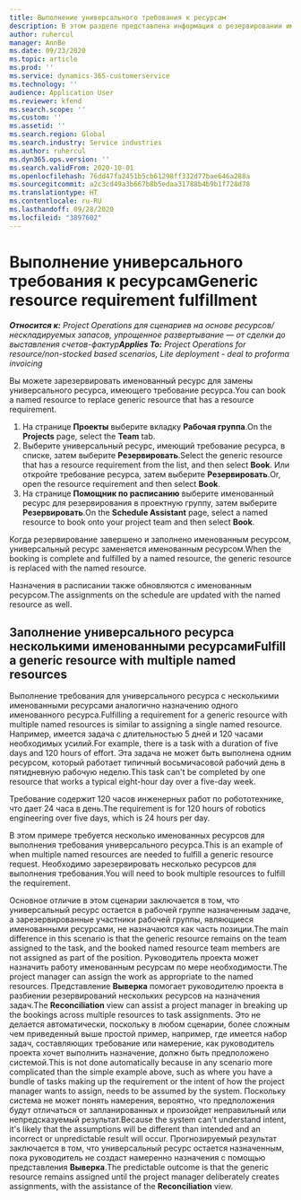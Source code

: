 ```yaml
---
title: Выполнение универсального требования к ресурсам
description: В этом разделе представлена информация о резервировании именованных ресурсов для требования универсального ресурса.
author: ruhercul
manager: AnnBe
ms.date: 09/23/2020
ms.topic: article
ms.prod: ''
ms.service: dynamics-365-customerservice
ms.technology: ''
audience: Application User
ms.reviewer: kfend
ms.search.scope: ''
ms.custom: ''
ms.assetid: ''
ms.search.region: Global
ms.search.industry: Service industries
ms.author: ruhercul
ms.dyn365.ops.version: ''
ms.search.validFrom: 2020-10-01
ms.openlocfilehash: 76dd47fa2451b5cb61298ff332d77bae646a288a
ms.sourcegitcommit: a2c3cd49a3b667b8b5edaa31788b4b9b1f728d78
ms.translationtype: HT
ms.contentlocale: ru-RU
ms.lasthandoff: 09/28/2020
ms.locfileid: "3897602"
---
```

# <a name="generic-resource-requirement-fulfillment"></a><span data-ttu-id="e25eb-103">Выполнение универсального требования к ресурсам</span><span class="sxs-lookup"><span data-stu-id="e25eb-103">Generic resource requirement fulfillment</span></span>

<span data-ttu-id="e25eb-104">_**Относится к:** Project Operations для сценариев на основе ресурсов/нескладируемых запасов, упрощенное развертывание — от сделки до выставления счетов-фактур_</span><span class="sxs-lookup"><span data-stu-id="e25eb-104">_**Applies To:** Project Operations for resource/non-stocked based scenarios, Lite deployment - deal to proforma invoicing_</span></span>

<span data-ttu-id="e25eb-105">Вы можете зарезервировать именованный ресурс для замены универсального ресурса, имеющего требование ресурса.</span><span class="sxs-lookup"><span data-stu-id="e25eb-105">You can book a named resource to replace generic resource that has a resource requirement.</span></span>

1. <span data-ttu-id="e25eb-106">На странице **Проекты** выберите вкладку **Рабочая группа**.</span><span class="sxs-lookup"><span data-stu-id="e25eb-106">On the **Projects** page, select the **Team** tab.</span></span>
2. <span data-ttu-id="e25eb-107">Выберите универсальный ресурс, имеющий требование ресурса, в списке, затем выберите **Резервировать**.</span><span class="sxs-lookup"><span data-stu-id="e25eb-107">Select the generic resource that has a resource requirement from the list, and then select **Book**.</span></span> <span data-ttu-id="e25eb-108">Или откройте требование ресурса, затем выберите **Резервировать**.</span><span class="sxs-lookup"><span data-stu-id="e25eb-108">Or, open the resource requirement and then select **Book**.</span></span>
3. <span data-ttu-id="e25eb-109">На странице **Помощник по расписанию** выберите именованный ресурс для резервирования в проектную группу, затем выберите **Резервировать**.</span><span class="sxs-lookup"><span data-stu-id="e25eb-109">On the **Schedule Assistant** page, select a named resource to book onto your project team and then select **Book**.</span></span>

<span data-ttu-id="e25eb-110">Когда резервирование завершено и заполнено именованным ресурсом, универсальный ресурс заменяется именованным ресурсом.</span><span class="sxs-lookup"><span data-stu-id="e25eb-110">When the booking is complete and fulfilled by a named resource, the generic resource is replaced with the named resource.</span></span>

<span data-ttu-id="e25eb-111">Назначения в расписании также обновляются с именованным ресурсом.</span><span class="sxs-lookup"><span data-stu-id="e25eb-111">The assignments on the schedule are updated with the named resource as well.</span></span>

## <a name="fulfill-a-generic-resource-with-multiple-named-resources"></a><span data-ttu-id="e25eb-112">Заполнение универсального ресурса несколькими именованными ресурсами</span><span class="sxs-lookup"><span data-stu-id="e25eb-112">Fulfill a generic resource with multiple named resources</span></span>
<span data-ttu-id="e25eb-113">Выполнение требования для универсального ресурса с несколькими именованными ресурсами аналогично назначению одного именованного ресурса.</span><span class="sxs-lookup"><span data-stu-id="e25eb-113">Fulfilling a requirement for a generic resource with multiple named resources is similar to assigning a single named resource.</span></span> <span data-ttu-id="e25eb-114">Например, имеется задача с длительностью 5 дней и 120 часами необходимых усилий.</span><span class="sxs-lookup"><span data-stu-id="e25eb-114">For example, there is a task with a duration of five days and 120 hours of effort.</span></span> <span data-ttu-id="e25eb-115">Эта задача не может быть выполнена одним ресурсом, который работает типичный восьмичасовой рабочий день в пятидневную рабочую неделю.</span><span class="sxs-lookup"><span data-stu-id="e25eb-115">This task can't be completed by one resource that works a typical eight-hour day over a five-day week.</span></span> 

<span data-ttu-id="e25eb-116">Требование содержит 120 часов инженерных работ по робототехнике, что дает 24 часа в день.</span><span class="sxs-lookup"><span data-stu-id="e25eb-116">The requirement is for 120 hours of robotics engineering over five days, which is 24 hours per day.</span></span>

<span data-ttu-id="e25eb-117">В этом примере требуется несколько именованных ресурсов для выполнения требования универсального ресурса.</span><span class="sxs-lookup"><span data-stu-id="e25eb-117">This is an example of when multiple named resources are needed to fulfill a generic resource request.</span></span> <span data-ttu-id="e25eb-118">Необходимо зарезервировать несколько ресурсов для выполнения требования.</span><span class="sxs-lookup"><span data-stu-id="e25eb-118">You will need to book multiple resources to fulfill the requirement.</span></span>

<span data-ttu-id="e25eb-119">Основное отличие в этом сценарии заключается в том, что универсальный ресурс остается в рабочей группе назначенным задаче, а зарезервированные участники рабочей группы, являющиеся именованными ресурсами, не назначаются как часть позиции.</span><span class="sxs-lookup"><span data-stu-id="e25eb-119">The main difference in this scenario is that the generic resource remains on the team assigned to the task, and the booked named resource team members are not assigned as part of the position.</span></span> <span data-ttu-id="e25eb-120">Руководитель проекта может назначить работу именованным ресурсам по мере необходимости.</span><span class="sxs-lookup"><span data-stu-id="e25eb-120">The project manager can assign the work as appropriate to the named resources.</span></span> <span data-ttu-id="e25eb-121">Представление **Выверка** помогает руководителю проекта в разбиении резервирований нескольких ресурсов на назначения задач.</span><span class="sxs-lookup"><span data-stu-id="e25eb-121">The **Reconciliation** view can assist a project manager in breaking up the bookings across multiple resources to task assignments.</span></span> <span data-ttu-id="e25eb-122">Это не делается автоматически, поскольку в любом сценарии, более сложным чем приведенный выше простой пример, например, где имеется набор задач, составляющих требование или намерение, как руководитель проекта хочет выполнить назначение, должно быть предположено системой.</span><span class="sxs-lookup"><span data-stu-id="e25eb-122">This is not done automatically because in any scenario more complicated than the simple example above, such as where you have a bundle of tasks making up the requirement or the intent of how the project manager wants to assign, needs to be assumed by the system.</span></span> <span data-ttu-id="e25eb-123">Поскольку система не может понять намерения, вероятно, что предположения будут отличаться от запланированных и произойдет неправильный или непредсказуемый результат.</span><span class="sxs-lookup"><span data-stu-id="e25eb-123">Because the system can't understand intent, it's likely that the assumptions will be different than intended and an incorrect or unpredictable result will occur.</span></span> <span data-ttu-id="e25eb-124">Прогнозируемый результат заключается в том, что универсальный ресурс остается назначенным, пока руководитель не создаст намеренно назначения с помощью представления **Выверка**.</span><span class="sxs-lookup"><span data-stu-id="e25eb-124">The predictable outcome is that the generic resource remains assigned until the project manager deliberately creates assignments, with the assistance of the **Reconciliation** view.</span></span>



